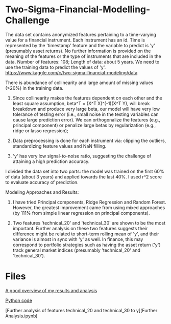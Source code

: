 # Two-Sigma-Financial-Modelling-Challenge
The data set contains anonymized features pertaining to a time-varying value for a financial instrument. Each instrument has an id. Time is represented by the 'timestamp' feature and the variable to predict is 'y' (presumably asset returns). No further information is provided on the meaning of the features or the type of instruments that are included in the data. Number of features: 108; Length of data: about 5 years. We need to use the training data to predict the values of 'y'. https://www.kaggle.com/c/two-sigma-financial-modeling/data

There is abundance of collinearity and large amount of missing values (>20%) in the training data.

1) Since collinearity makes the features dependent on each other and the least square assumption, beta^T = (X^T X)^(-1)(X^T Y), will break breakdown and produce very large beta, our model will have very low tolerance of testing error (i.e., small noise in the testing variables can cause large prediction error). We can orthogonalize the features (e.g., principal component) or penalize large betas by regularization (e.g., ridge or lasso regression);

2) Data preprocessing is done for each instrument via: clipping the outliers, standardizing feature values and NaN filling.

3) 'y' has very low signal-to-noise ratio, suggesting the challenge of attaining a high prediction accuracy.

I divided the data set into two parts: the model was trained on the first 60% of data (about 3 years) and applied towards the last 40%. I used r^2 score to evaluate accuracy of prediction.

Modeling Approaches and Results:

1) I have tried Principal components, Ridge Regression and Random Forest. However, the greatest improvement came from using mixed approaches (by 111% from simple linear regression on principal components).

2) Two features 'technical_20' and 'technical_30' are shown to be the most important. Further analysis on these two features suggests their difference might be related to short-term rolling mean of 'y', and their variance is almost in sync with 'y' as well. In finance, this may correspond to portfolio strategies such as having the asset return ('y') track general market indices (presumably 'technical_20' and 'technical_30').

# Files

[A good overview of my results and analysis](ResultsSummary_TwoSigmaChallenge.pdf) 

[Python code](code/)

[Further analysis of features technical_20 and technical_30 to y](Further Analysis.ipynb)

